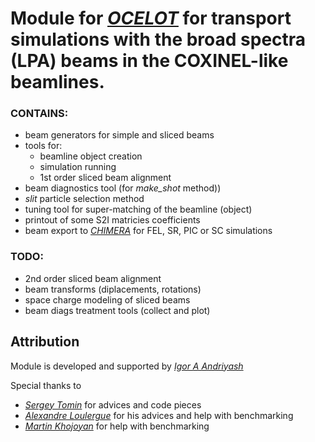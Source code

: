 # Module for <cite>[OCELOT]</cite> for transport simulations with the broad spectra (LPA) beams in the COXINEL-like beamlines.

### CONTAINS:
- beam generators for simple and sliced beams
- tools for:
  - beamline object creation
  - simulation running
  - 1st order sliced beam alignment
- beam diagnostics tool (for *make_shot* method))
- *slit* particle selection method
- tuning tool for super-matching of the beamline (object)
- printout of some S2I matricies coefficients
- beam export to <cite>[CHIMERA]</cite> for FEL, SR, PIC or SC simulations

### TODO:
- 2nd order sliced beam alignment
- beam transforms (diplacements, rotations)
- space charge modeling of sliced beams
- beam diags treatment tools (collect and plot)

## Attribution
Module is developed and supported by <cite>[Igor A Andriyash]</cite>

Special thanks to 
- <cite>[Sergey Tomin]</cite> for advices and code pieces 
- <cite>[Alexandre Loulergue]</cite> for his advices and help with benchmarking
- <cite>[Martin Khojoyan]</cite> for help with benchmarking

[OCELOT]:https://github.com/hightower8083/chimera
[CHIMERA]:https://github.com/iagapov/ocelot
[Igor A Andriyash]:mailto:igor.andriyash@gmail.com
[Sergey Tomin]:mailto:sergey.tomin@xfel.eu
[Alexandre Loulergue]:mailto:alexandre.loulergue@synchrotron-soleil.fr
[Martin Khojoyan]:mailto:martinkh@mail.ru
